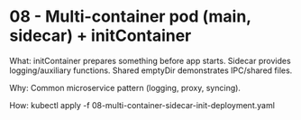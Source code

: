 # 08 - Multi-container pod (main, sidecar) + initContainer

What: initContainer prepares something before app starts. Sidecar provides logging/auxiliary functions. Shared emptyDir demonstrates IPC/shared files.

Why: Common microservice pattern (logging, proxy, syncing).

How:
kubectl apply -f 08-multi-container-sidecar-init-deployment.yaml
